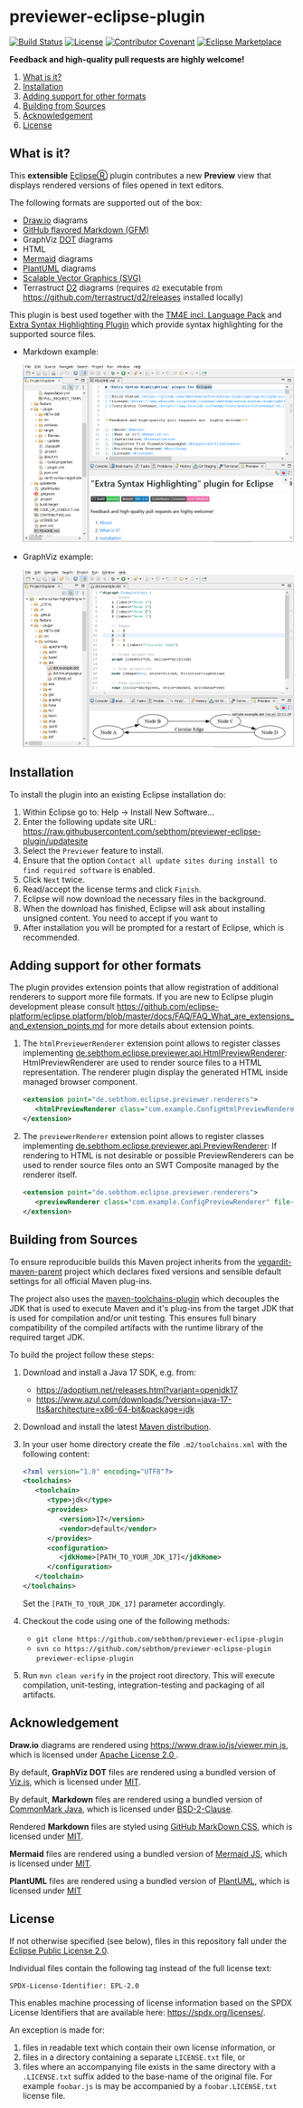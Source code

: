 # previewer-eclipse-plugin

[![Build Status](https://github.com/sebthom/previewer-eclipse-plugin/actions/workflows/build.yml/badge.svg)](https://github.com/sebthom/previewer-eclipse-plugin/actions/workflows/build.yml)
[![License](https://img.shields.io/github/license/sebthom/previewer-eclipse-plugin.svg?color=blue)](LICENSE.txt)
[![Contributor Covenant](https://img.shields.io/badge/Contributor%20Covenant-v2.1%20adopted-ff69b4.svg)](CODE_OF_CONDUCT.md)
[![Eclipse Marketplace](https://img.shields.io/eclipse-marketplace/dt/previewer-plugin?logo=eclipse&label=Downloads)](https://marketplace.eclipse.org/content/previewer-plugin)


**Feedback and high-quality pull requests are  highly welcome!**

1. [What is it?](#what-is-it)
1. [Installation](#installation)
1. [Adding support for other formats](#extending)
1. [Building from Sources](#building)
1. [Acknowledgement](#acknowledgement)
1. [License](#license)


## <a name="what-is-it"></a>What is it?

This **extensible** [EclipseⓇ](https://eclipse.org) plugin contributes a new **Preview** view that displays rendered versions of files
opened in text editors.

The following formats are supported out of the box:
- [Draw.io](https://www.drawio.com/) diagrams
- [GitHub flavored Markdown (GFM)](https://github.github.com/gfm/)
- GraphViz [DOT](https://graphviz.org/doc/info/lang.html) diagrams
- HTML
- [Mermaid](https://mermaid.js.org/) diagrams
- [PlantUML](https://plantuml.com/) diagrams
- [Scalable Vector Graphics (SVG)](https://en.wikipedia.org/wiki/SVG)
- Terrastruct [D2](https://d2lang.com/) diagrams (requires `d2` executable from https://github.com/terrastruct/d2/releases installed locally)

This plugin is best used together with the [TM4E incl. Language Pack](https://github.com/eclipse/tm4e)
and [Extra Syntax Highlighting Plugin](https://github.com/sebthom/extra-syntax-highlighting-eclipse-plugin)
which provide syntax highlighting for the supported source files.

- Markdown example:

  ![](src/site/img/screen_markdown.png)

- GraphViz example:

  ![](src/site/img/screen_graphviz.png)


## <a name="installation"></a>Installation

To install the plugin into an existing Eclipse installation do:
1. Within Eclipse go to: Help -> Install New Software...
1. Enter the following update site URL: https://raw.githubusercontent.com/sebthom/previewer-eclipse-plugin/updatesite
1. Select the `Previewer` feature to install.
1. Ensure that the option `Contact all update sites during install to find required software` is enabled.
1. Click `Next` twice.
1. Read/accept the license terms and click `Finish`.
1. Eclipse will now download the necessary files in the background.
1. When the download has finished, Eclipse will ask about installing unsigned content. You need to accept if you want to
1. After installation you will be prompted for a restart of Eclipse, which is recommended.


## <a id="extending"></a>Adding support for other formats

The plugin provides extension points that allow registration of additional renderers to support more file formats.
If you are new to Eclipse plugin development please consult https://github.com/eclipse-platform/eclipse.platform/blob/master/docs/FAQ/FAQ_What_are_extensions_and_extension_points.md
for more details about extension points.

1. The `htmlPreviewerRenderer` extension point allows to register classes implementing [de.sebthom.eclipse.previewer.api.HtmlPreviewRenderer](plugin/src/main/java/de/sebthom/eclipse/previewer/api/HtmlPreviewRenderer.java):
   HtmlPreviewRenderer are used to render source files to a HTML representation. The renderer plugin display the generated HTML inside managed browser component.
   ```xml
   <extension point="de.sebthom.eclipse.previewer.renderers">
      <htmlPreviewRenderer class="com.example.ConfigHtmlPreviewRenderer" file-extensions="cfg,ini" file-pattern="**/.cfg/_config_rc" file-names="CONFIG_RC" />
   </extension>
   ```

1. The `previewerRenderer` extension point allows to register classes implementing [de.sebthom.eclipse.previewer.api.PreviewRenderer](plugin/src/main/java/de/sebthom/eclipse/previewer/api/PreviewRenderer.java):
   If rendering to HTML is not desirable or possible PreviewRenderers can be used to render source files onto an SWT Composite managed by the renderer itself.
   ```xml
   <extension point="de.sebthom.eclipse.previewer.renderers">
      <previewRenderer class="com.example.ConfigPreviewRenderer" file-extensions="cfg,ini" file-pattern="**/.cfg/_config_rc" file-names="CONFIG_RC" />
   </extension>
   ```

## <a id="building"></a>Building from Sources

To ensure reproducible builds this Maven project inherits from the [vegardit-maven-parent](https://github.com/vegardit/vegardit-maven-parent)
project which declares fixed versions and sensible default settings for all official Maven plug-ins.

The project also uses the [maven-toolchains-plugin](http://maven.apache.org/plugins/maven-toolchains-plugin/) which decouples the JDK that is
used to execute Maven and it's plug-ins from the target JDK that is used for compilation and/or unit testing. This ensures full binary
compatibility of the compiled artifacts with the runtime library of the required target JDK.

To build the project follow these steps:

1. Download and install a Java 17 SDK, e.g. from:
   - https://adoptium.net/releases.html?variant=openjdk17
   - https://www.azul.com/downloads/?version=java-17-lts&architecture=x86-64-bit&package=jdk

1. Download and install the latest [Maven distribution](https://maven.apache.org/download.cgi).

1. In your user home directory create the file `.m2/toolchains.xml` with the following content:

   ```xml
   <?xml version="1.0" encoding="UTF8"?>
   <toolchains>
      <toolchain>
         <type>jdk</type>
         <provides>
            <version>17</version>
            <vendor>default</vendor>
         </provides>
         <configuration>
            <jdkHome>[PATH_TO_YOUR_JDK_17]</jdkHome>
         </configuration>
      </toolchain>
   </toolchains>
   ```

   Set the `[PATH_TO_YOUR_JDK_17]` parameter accordingly.

1. Checkout the code using one of the following methods:

    - `git clone https://github.com/sebthom/previewer-eclipse-plugin`
    - `svn co https://github.com/sebthom/previewer-eclipse-plugin previewer-eclipse-plugin`

1. Run `mvn clean verify` in the project root directory. This will execute compilation, unit-testing, integration-testing and
   packaging of all artifacts.


## <a name="acknowledgement"></a>Acknowledgement

**Draw.io** diagrams are rendered using https://www.draw.io/js/viewer.min.js, which is licensed under [Apache License 2.0 ](https://github.com/jgraph/drawio/blob/dev/LICENSE).

By default, **GraphViz DOT** files are rendered using a bundled version of [Viz.js](https://github.com/mdaines/viz-js), which is licensed under [MIT](https://github.com/mdaines/viz-js/blob/v3/LICENSE).

By default, **Markdown** files are rendered using a bundled version of [CommonMark Java](https://github.com/commonmark/commonmark-java), which is licensed under [BSD-2-Clause](https://github.com/commonmark/commonmark-java/blob/main/LICENSE.txt).

Rendered **Markdown** files are styled using [GitHub MarkDown CSS](https://github.com/sindresorhus/github-markdown-css/), which is licensed under [MIT](https://github.com/sindresorhus/github-markdown-css/blob/main/license).

**Mermaid** files are rendered using a bundled version of [Mermaid JS](https://github.com/mermaid-js/mermaid), which is licensed under [MIT](https://github.com/mermaid-js/mermaid/blob/develop/LICENSE).

**PlantUML** files are rendered using a bundled version of [PlantUML](https://github.com/plantuml/plantuml/), which is licensed under [MIT](https://github.com/plantuml/plantuml/blob/master/plantuml-mit/mit-license.txt)


## <a name="license"></a>License

If not otherwise specified (see below), files in this repository fall under the [Eclipse Public License 2.0](LICENSE.txt).

Individual files contain the following tag instead of the full license text:
```
SPDX-License-Identifier: EPL-2.0
```

This enables machine processing of license information based on the SPDX License Identifiers that are available here: https://spdx.org/licenses/.

An exception is made for:
1. files in readable text which contain their own license information, or
2. files in a directory containing a separate `LICENSE.txt` file, or
3. files where an accompanying file exists in the same directory with a `.LICENSE.txt` suffix added to the base-name of the original file.
   For example `foobar.js` is may be accompanied by a `foobar.LICENSE.txt` license file.
